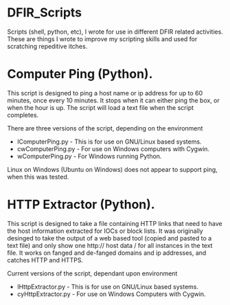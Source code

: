 # DFIR_Scripts
Scripts (shell, python, etc), I wrote for use in different DFIR related activities. These are things I wrote to improve my scripting skills and used for scratching repeditive itches.

# Computer Ping (Python).
  This script is designed to ping a host name or ip address for up to 60 minutes, once every 10 minutes. It stops when it can either ping the box, or when the hour is up. The script will load a text file when the script completes.

There are three versions of the script, depending on the environment
 * lComputerPing.py - This is for use on GNU/Linux based systems.
 * cwComputerPing.py - For use on Windows computers with Cygwin.
 * wComputerPing.py - For Windows running Python.
 
 Linux on Windows (Ubuntu on Windows) does not appear to support ping, when this was tested.

# HTTP Extractor (Python).
  This script is designed to take a file containing HTTP links that need to have the host information extracted for IOCs or block lists. It was originally desinged to take the output of a web based tool (copied and pasted to a text file) and only show one http:// host data / for all instances in the text file. It works on fanged and de-fanged domains and ip addresses, and catches HTTP and HTTPS.

Current versions of the script, dependant upon environment
 * lHttpExtractor.py - This is for use on GNU/Linux based systems.
 * cyHttpExtractor.py - For use on Windows Computers with Cygwin.
